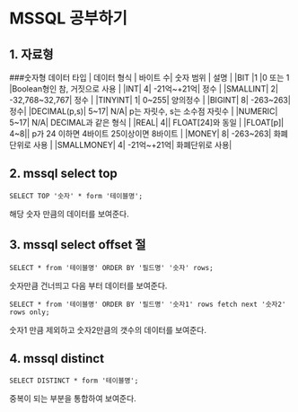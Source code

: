 # MSSQL 공부하기

## 1. 자료형

###숫자형 데이터 타입 
| 데이터 형식 | 바이트 수| 숫자 범위 | 설명 |
|BIT |1 |0 또는 1 |Boolean형인 참, 거짓으로 사용 |
|INT| 4| -21억~+21억| 정수 |
|SMALLINT| 2| -32,768~32,767| 정수 |
|TINYINT| 1| 0~255| 양의정수 |
|BIGINT| 8| -263~263| 정수|
|DECIMAL(p,s)| 5~17| N/A| p는 자릿수, s는 소수점 자릿수 |
|NUMERIC| 5~17| N/A| DECIMAL과 같은 형식 |
|REAL| 4|| FLOAT[24]와 동일 |
|FLOAT[p]| 4~8|| p가 24 이하면 4바이트 25이상이면 8바이트 |
|MONEY| 8| -263~263| 화폐단위로 사용 |
|SMALLMONEY| 4| -21억~+21억| 화폐단위로 사용|

## 2. mssql select top
```
SELECT TOP '숫자' * form '테이블명';
```
해당 숫자 만큼의 데이터를 보여준다.

## 3. mssql select offset 절
```
SELECT * from '테이블명' ORDER BY '필드명' '숫자' rows;
```
숫자만큼 건너띄고 다음 부터 데이터를 보여준다.

```
SELECT * from '테이블명' ORDER BY '필드명' '숫자1' rows fetch next '숫자2' rows only;
```
숫자1 만큼 제외하고 숫자2만큼의 갯수의 데이터를 보여준다.

## 4. mssql distinct
```
SELECT DISTINCT * form '테이블명';
```
중복이 되는 부분을 통합하여 보여준다.